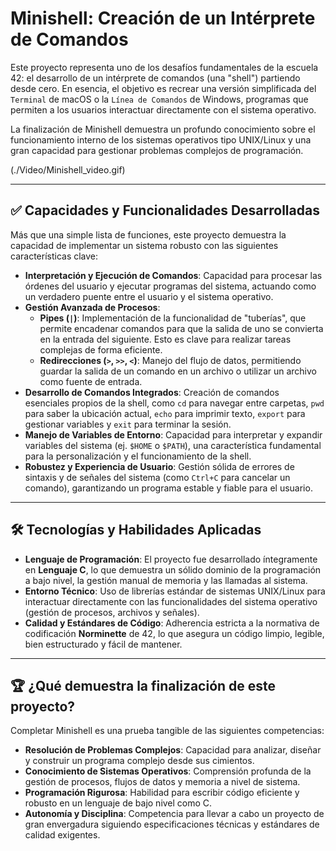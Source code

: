 # **Minishell: Creación de un Intérprete de Comandos**

Este proyecto representa uno de los desafíos fundamentales de la escuela 42: el desarrollo de un intérprete de comandos (una "shell") partiendo desde cero. En esencia, el objetivo es recrear una versión simplificada del `Terminal` de macOS o la `Línea de Comandos` de Windows, programas que permiten a los usuarios interactuar directamente con el sistema operativo.

La finalización de Minishell demuestra un profundo conocimiento sobre el funcionamiento interno de los sistemas operativos tipo UNIX/Linux y una gran capacidad para gestionar problemas complejos de programación.

(./Video/Minishell_video.gif)

---

## **✅ Capacidades y Funcionalidades Desarrolladas**

Más que una simple lista de funciones, este proyecto demuestra la capacidad de implementar un sistema robusto con las siguientes características clave:

* **Interpretación y Ejecución de Comandos**: Capacidad para procesar las órdenes del usuario y ejecutar programas del sistema, actuando como un verdadero puente entre el usuario y el sistema operativo.
* **Gestión Avanzada de Procesos**:
    * **Pipes (`|`)**: Implementación de la funcionalidad de "tuberías", que permite encadenar comandos para que la salida de uno se convierta en la entrada del siguiente. Esto es clave para realizar tareas complejas de forma eficiente.
    * **Redirecciones (`>`, `>>`, `<`)**: Manejo del flujo de datos, permitiendo guardar la salida de un comando en un archivo o utilizar un archivo como fuente de entrada.
* **Desarrollo de Comandos Integrados**: Creación de comandos esenciales propios de la shell, como `cd` para navegar entre carpetas, `pwd` para saber la ubicación actual, `echo` para imprimir texto, `export` para gestionar variables y `exit` para terminar la sesión.
* **Manejo de Variables de Entorno**: Capacidad para interpretar y expandir variables del sistema (ej. `$HOME` o `$PATH`), una característica fundamental para la personalización y el funcionamiento de la shell.
* **Robustez y Experiencia de Usuario**: Gestión sólida de errores de sintaxis y de señales del sistema (como `Ctrl+C` para cancelar un comando), garantizando un programa estable y fiable para el usuario.

---

## **🛠️ Tecnologías y Habilidades Aplicadas**

* **Lenguaje de Programación**: El proyecto fue desarrollado íntegramente en **Lenguaje C**, lo que demuestra un sólido dominio de la programación a bajo nivel, la gestión manual de memoria y las llamadas al sistema.
* **Entorno Técnico**: Uso de librerías estándar de sistemas UNIX/Linux para interactuar directamente con las funcionalidades del sistema operativo (gestión de procesos, archivos y señales).
* **Calidad y Estándares de Código**: Adherencia estricta a la normativa de codificación **Norminette** de 42, lo que asegura un código limpio, legible, bien estructurado y fácil de mantener.

---

## **🏆 ¿Qué demuestra la finalización de este proyecto?**

Completar Minishell es una prueba tangible de las siguientes competencias:

* **Resolución de Problemas Complejos**: Capacidad para analizar, diseñar y construir un programa complejo desde sus cimientos.
* **Conocimiento de Sistemas Operativos**: Comprensión profunda de la gestión de procesos, flujos de datos y memoria a nivel de sistema.
* **Programación Rigurosa**: Habilidad para escribir código eficiente y robusto en un lenguaje de bajo nivel como C.
* **Autonomía y Disciplina**: Competencia para llevar a cabo un proyecto de gran envergadura siguiendo especificaciones técnicas y estándares de calidad exigentes.